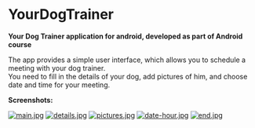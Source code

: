# YourDogTrainer
**Your Dog Trainer application for android, developed as part of Android course**

The app provides a simple user interface, which allows you to schedule a meeting with your dog trainer.<br>
You need to fill in the details of your dog, add pictures of him, and choose date and time for your meeting.

**Screenshots:**

[![main.jpg](https://i.postimg.cc/pTkz6SVw/main.jpg)](https://postimg.cc/dkkh74y6) 
[![details.jpg](https://i.postimg.cc/yNmFFdMY/details.jpg)](https://postimg.cc/FfKdv9F2) 
[![pictures.jpg](https://i.postimg.cc/0jQDRCbb/pictures.jpg)](https://postimg.cc/FdM703b4) 
[![date-hour.jpg](https://i.postimg.cc/7L83G7QW/date-hour.jpg)](https://postimg.cc/fVCt13sc) 
[![end.jpg](https://i.postimg.cc/26CnTYYd/end.jpg)](https://postimg.cc/Ffnfs271)

